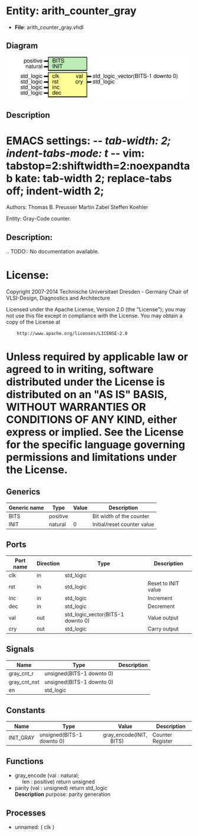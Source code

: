 # Entity: arith_counter_gray

- **File**: arith_counter_gray.vhdl
## Diagram

![Diagram](arith_counter_gray.svg "Diagram")
## Description

 EMACS settings: -*-  tab-width: 2; indent-tabs-mode: t -*-
 vim: tabstop=2:shiftwidth=2:noexpandtab
 kate: tab-width 2; replace-tabs off; indent-width 2;
 =============================================================================
 Authors:				 	Thomas B. Preusser
									Martin Zabel
									Steffen Koehler

 Entity:				 	Gray-Code counter.

 Description:
 -------------------------------------
 .. TODO:: No documentation available.

 License:
 =============================================================================
 Copyright 2007-2014 Technische Universitaet Dresden - Germany
										 Chair of VLSI-Design, Diagnostics and Architecture

 Licensed under the Apache License, Version 2.0 (the "License");
 you may not use this file except in compliance with the License.
 You may obtain a copy of the License at

		http://www.apache.org/licenses/LICENSE-2.0

 Unless required by applicable law or agreed to in writing, software
 distributed under the License is distributed on an "AS IS" BASIS,
 WITHOUT WARRANTIES OR CONDITIONS OF ANY KIND, either express or implied.
 See the License for the specific language governing permissions and
 limitations under the License.
 =============================================================================
## Generics

| Generic name | Type     | Value | Description                  |
| ------------ | -------- | ----- | ---------------------------- |
| BITS         | positive |       |  Bit width of the counter    |
| INIT         | natural  | 0     |  Initial/reset counter value |
## Ports

| Port name | Direction | Type                              | Description          |
| --------- | --------- | --------------------------------- | -------------------- |
| clk       | in        | std_logic                         |                      |
| rst       | in        | std_logic                         |  Reset to INIT value |
| inc       | in        | std_logic                         |  Increment           |
| dec       | in        | std_logic                         |  Decrement           |
| val       | out       | std_logic_vector(BITS-1 downto 0) |  Value output        |
| cry       | out       | std_logic                         |  Carry output        |
## Signals

| Name         | Type                      | Description |
| ------------ | ------------------------- | ----------- |
| gray_cnt_r   | unsigned(BITS-1 downto 0) |             |
| gray_cnt_nxt | unsigned(BITS-1 downto 0) |             |
| en           | std_logic                 |             |
## Constants

| Name      | Type                      | Value                                                        | Description        |
| --------- | ------------------------- | ------------------------------------------------------------ | ------------------ |
| INIT_GRAY | unsigned(BITS-1 downto 0) |  gray_encode(INIT,<br><span style="padding-left:20px"> BITS) |  Counter Register  |
## Functions
- gray_encode <font id="function_arguments">(val : natural;<br><span style="padding-left:20px"> len : positive) </font> <font id="function_return">return unsigned </font>
- parity <font id="function_arguments">(val : unsigned) </font> <font id="function_return">return std_logic </font>
</br>**Description**
 purpose: parity generation

## Processes
- unnamed: ( clk )
